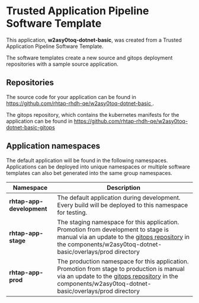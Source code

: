 # Trusted Application Pipeline Software Template

This application, **w2asy0toq-dotnet-basic**, was created from a Trusted Application Pipeline Software Template.

The software templates create a new source and gitops deployment repositories with a sample source application. 

## Repositories

The source code for your application can be found in [https://github.com/rhtap-rhdh-qe/w2asy0toq-dotnet-basic ](https://github.com/rhtap-rhdh-qe/w2asy0toq-dotnet-basic ).
 
The gitops repository, which contains the kubernetes manifests for the application can be found in 
[https://github.com/rhtap-rhdh-qe/w2asy0toq-dotnet-basic-gitops ](https://github.com/rhtap-rhdh-qe/w2asy0toq-dotnet-basic-gitops ) 

## Application namespaces 

The default application will be found in the following namespaces. Applications can be deployed into unique namespaces or multiple software templates can also bet generated into the same group namespaces.  

|  Namespace   |  Description   |  
| -------- | -------- |   
| **rhtap-app-development** | The default application during development. Every build will be deployed to this namespace for testing. | 
| **rhtap-app-stage** | The staging namespace for this application. Promotion from development to stage is manual via an update to the [gitops repository](https://github.com/rhtap-rhdh-qe/w2asy0toq-dotnet-basic-gitops ) in the components/w2asy0toq-dotnet-basic/overlays/prod directory |  
| **rhtap-app-prod** | The production namespace for this application. Promotion from stage to production is manual via an update to the [gitops repository](https://github.com/rhtap-rhdh-qe/w2asy0toq-dotnet-basic-gitops ) in the components/w2asy0toq-dotnet-basic/overlays/prod directory | 